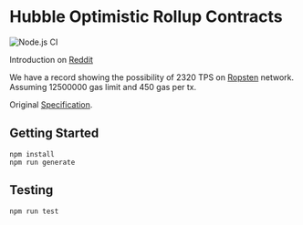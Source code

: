 # Hubble Optimistic Rollup Contracts

![Node.js CI](https://github.com/thehubbleproject/RedditHubble/workflows/Node.js%20CI/badge.svg)

Introduction on [Reddit](https://www.reddit.com/r/ethereum/comments/i1qmod/the_reddit_bakeoff_submission_by_hubble_project/)

We have a record showing the possibility of 2320 TPS on [Ropsten](https://ropsten.etherscan.io/tx/0x01c83dbce6894360a56dc6810106f47cbc699522a9844e126afc30f51abc0c2e) network. Assuming 12500000 gas limit and 450 gas per tx.

Original [Specification](https://hackmd.io/8mS3DL2QR9mcl31YCjJtdg?view).

## Getting Started

```
npm install
npm run generate
```

## Testing

```
npm run test
```
